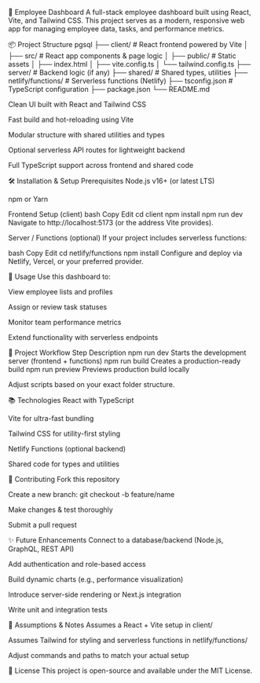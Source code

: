 🚀 Employee Dashboard
A full-stack employee dashboard built using React, Vite, and Tailwind CSS. This project serves as a modern, responsive web app for managing employee data, tasks, and performance metrics.

📦 Project Structure
pgsql
├── client/                # React frontend powered by Vite
│   ├── src/               # React app components & page logic
│   ├── public/            # Static assets
│   ├── index.html
│   ├── vite.config.ts
│   └── tailwind.config.ts
├── server/                # Backend logic (if any)
├── shared/                # Shared types, utilities
├── netlify/functions/     # Serverless functions (Netlify)
├── tsconfig.json          # TypeScript configuration
├── package.json
└── README.md

Clean UI built with React and Tailwind CSS

Fast build and hot-reloading using Vite

Modular structure with shared utilities and types

Optional serverless API routes for lightweight backend

Full TypeScript support across frontend and shared code

🛠 Installation & Setup
Prerequisites
Node.js v16+ (or latest LTS)

npm or Yarn

Frontend Setup (client)
bash
Copy
Edit
cd client
npm install
npm run dev
Navigate to http://localhost:5173 (or the address Vite provides).

Server / Functions (optional)
If your project includes serverless functions:

bash
Copy
Edit
cd netlify/functions
npm install
Configure and deploy via Netlify, Vercel, or your preferred provider.

🧩 Usage
Use this dashboard to:

View employee lists and profiles

Assign or review task statuses

Monitor team performance metrics

Extend functionality with serverless endpoints

🔄 Project Workflow
Step	Description
npm run dev	Starts the development server (frontend + functions)
npm run build	Creates a production-ready build
npm run preview	Previews production build locally

Adjust scripts based on your exact folder structure.

📚 Technologies
React with TypeScript

Vite for ultra-fast bundling

Tailwind CSS for utility-first styling

Netlify Functions (optional backend)

Shared code for types and utilities

🤝 Contributing
Fork this repository

Create a new branch: git checkout -b feature/name

Make changes & test thoroughly

Submit a pull request

✨ Future Enhancements
Connect to a database/backend (Node.js, GraphQL, REST API)

Add authentication and role-based access

Build dynamic charts (e.g., performance visualization)

Introduce server-side rendering or Next.js integration

Write unit and integration tests

📝 Assumptions & Notes
Assumes a React + Vite setup in client/

Assumes Tailwind for styling and serverless functions in netlify/functions/

Adjust commands and paths to match your actual setup

📄 License
This project is open-source and available under the MIT License.
